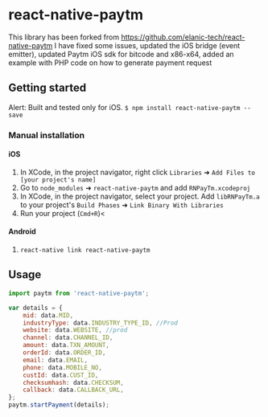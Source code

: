 
# react-native-paytm
This library has been forked from https://github.com/elanic-tech/react-native-paytm
I have fixed some issues, updated the iOS bridge (event emitter), updated Paytm iOS sdk for bitcode and x86-x64, added an example with PHP code on how to generate payment request

## Getting started

Alert: Built and tested only for iOS.
`$ npm install react-native-paytm --save`

### Manual installation


#### iOS

1. In XCode, in the project navigator, right click `Libraries` ➜ `Add Files to [your project's name]`
2. Go to `node_modules` ➜ `react-native-paytm` and add `RNPayTm.xcodeproj`
3. In XCode, in the project navigator, select your project. Add `libRNPayTm.a` to your project's `Build Phases` ➜ `Link Binary With Libraries`
4. Run your project (`Cmd+R`)<
      

#### Android
1.  ```react-native link react-native-paytm```

## Usage
```javascript
import paytm from 'react-native-paytm';

var details = {
    mid: data.MID,
    industryType: data.INDUSTRY_TYPE_ID, //Prod
    website: data.WEBSITE, //prod
    channel: data.CHANNEL_ID,
    amount: data.TXN_AMOUNT,
    orderId: data.ORDER_ID,
    email: data.EMAIL,
    phone: data.MOBILE_NO,
    custId: data.CUST_ID,
    checksumhash: data.CHECKSUM,
    callback: data.CALLBACK_URL,
};
paytm.startPayment(details);
```
  
